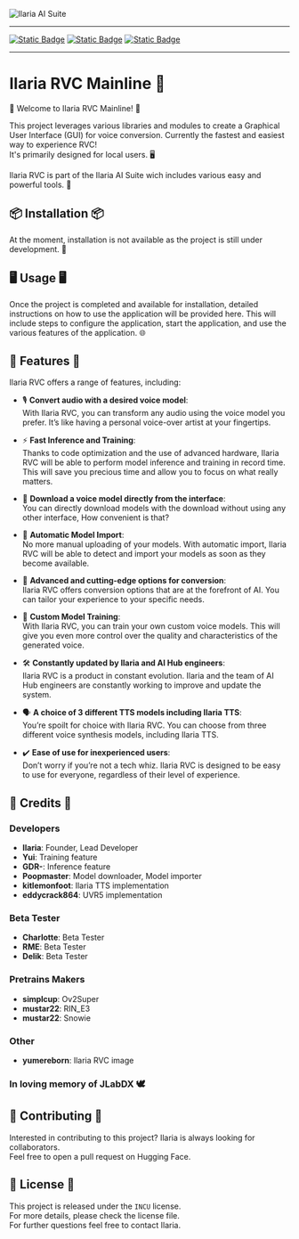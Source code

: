 ![Ilaria AI Suite](./ilariarvcmainline.png)
***
[![Static Badge](https://img.shields.io/badge/GitHub-Source%20Code-s?logo=GitHub)]([https://github.com/TheStingerX/Ilaria-RVC](https://github.com/TheStingerX/Ilaria-RVC-Mainline)) [![Static Badge](https://img.shields.io/badge/AI%20Hub-Discord%20Server-s?logo=Discord&color=%09%237289da)](https://discord.gg/aihub) [![Static Badge](https://img.shields.io/badge/Ko--Fi-s?logo=Ko-Fi&label=Support%20me%20on&labelColor=434b57&color=FF5E5B)](https://ko-fi.com/ilariaowo)
***
<p align="center">
  <h1>Ilaria RVC Mainline 💖</h1>
</p>

🎉 Welcome to Ilaria RVC Mainline! 🎉  
  
This project leverages various libraries and modules to create a Graphical User Interface (GUI) for voice conversion.
Currently the fastest and easiest way to experience RVC!  
It's primarily designed for local users. 🖥️   

Ilaria RVC is part of the Ilaria AI Suite wich includes various easy and powerful tools. 💖

## 📦 Installation 📦

At the moment, installation is not available as the project is still under development. 🚧

## 🖥️ Usage 🖥️

Once the project is completed and available for installation, detailed instructions on how to use the application will be provided here.
This will include steps to configure the application, start the application, and use the various features of the application. 🌐

## 🌟 Features 🌟

Ilaria RVC offers a range of features, including:

- 🎙️ **Convert audio with a desired voice model**:  
With Ilaria RVC, you can transform any audio using the voice model you prefer. It’s like having a personal voice-over artist at your fingertips.

- ⚡ **Fast Inference and Training**:  
Thanks to code optimization and the use of advanced hardware, Ilaria RVC will be able to perform model inference and training in record time.
This will save you precious time and allow you to focus on what really matters.

- 💾 **Download a voice model directly from the interface**:  
You can directly download models with the download without using any other interface, How convenient is that?

- 🔄 **Automatic Model Import**:  
No more manual uploading of your models. With automatic import, Ilaria RVC will be able to detect and import your models as soon as they become available.

- 🚀 **Advanced and cutting-edge options for conversion**:  
Ilaria RVC offers conversion options that are at the forefront of AI. You can tailor your experience to your specific needs.

- 🧠 **Custom Model Training**:  
With Ilaria RVC, you can train your own custom voice models. This will give you even more control over the quality and characteristics of the generated voice.

- 🛠️ **Constantly updated by Ilaria and AI Hub engineers**:  
Ilaria RVC is a product in constant evolution. Ilaria and the team of AI Hub engineers are constantly working to improve and update the system.

- 🗣️ **A choice of 3 different TTS models including Ilaria TTS**:  
You’re spoilt for choice with Ilaria RVC. You can choose from three different voice synthesis models, including Ilaria TTS.

- ✔️ **Ease of use for inexperienced users**:  
Don’t worry if you’re not a tech whiz. Ilaria RVC is designed to be easy to use for everyone, regardless of their level of experience.

## 🙏 Credits 🙏

### Developers

- **Ilaria**: Founder, Lead Developer
- **Yui**: Training feature
- **GDR-**: Inference feature
- **Poopmaster**: Model downloader, Model importer
- **kitlemonfoot**: Ilaria TTS implementation
- **eddycrack864**: UVR5 implementation

### Beta Tester

- **Charlotte**: Beta Tester
- **RME**: Beta Tester
- **Delik**: Beta Tester

### Pretrains Makers

- **simplcup**: Ov2Super
- **mustar22**: RIN_E3
- **mustar22**: Snowie

### Other

- **yumereborn**: Ilaria RVC image

### **In loving memory of JLabDX** 🕊️


## 🤝 Contributing 🤝

Interested in contributing to this project? Ilaria is always looking for collaborators.  
Feel free to open a pull request on Hugging Face.

## 📄 License 📄

This project is released under the `INCU` license.  
For more details, please check the license file.  
For further questions feel free to contact Ilaria.
